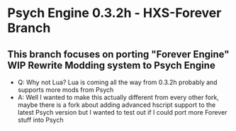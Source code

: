 # Psych Engine 0.3.2h - HXS-Forever Branch

## This branch focuses on porting "Forever Engine" WIP Rewrite Modding system to Psych Engine

- Q: Why not Lua? Lua is coming all the way from 0.3.2h probably and supports more mods from Psych
- A: Well I wanted to make this actually different from every other fork, maybe there is a fork about adding advanced hscript  support to the latest Psych version but I wanted to test out if I could port more Forever stuff into Psych